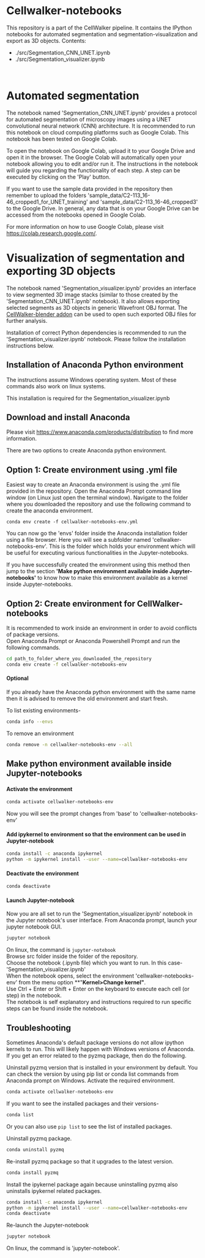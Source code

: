 # Cellwalker-notebooks

This repository is a part of the CellWalker pipeline. It contains the IPython notebooks for automated segmentation and segmentation-visualization and export as 3D objects.
Contents:<br>
<ul>
<li> ./src/Segmentation_CNN_UNET.ipynb </li>
<li> ./src/Segmentation_visualizer.ipynb </li>
</ul>
<br>

# Automated segmentation
The notebook named 'Segmentation_CNN_UNET.ipynb' provides a protocol for automated segmentation of microscopy images using a UNET convolutional neural network (CNN) architecture. It is recommended to run this notebook on cloud computing platforms such as Google Colab. This notebook has been tested on Google Colab.<br>

To open the notebook on Google Colab, upload it to your Google Drive and open it in the browser.
The Google Colab will automatically open your notebook allowing you to edit and/or run it. The instructions in the notebook will guide you regarding the functionality of each step. A step can be executed by clicking on the 'Play' button.<br>

If you want to use the sample data provided in the repository then remember to upload the folders 'sample_data/C2-113_16-46_cropped1_for_UNET_training' and 'sample_data/C2-113_16-46_cropped3' to the Google Drive. In general, any data that is on your Google Drive can be accessed from the notebooks opened in Google Colab.<br>

For more information on how to use Google Colab, please visit <a href="https://colab.research.google.com/" target="_blank">https://colab.research.google.com/</a>.

# Visualization of segmentation and exporting 3D objects
The notebook named 'Segmentation_visualizer.ipynb' provides an interface to view segmented 3D image stacks (similar to those created by the 'Segmentation_CNN_UNET.ipynb' notebook). It also allows exporting selected segments as 3D objects in generic Wavefront OBJ format. The <a href="">CellWalker-blender addon</a> can be used to open such exported OBJ files for further analysis.<br>

Installation of correct Python dependencies is recommended to run the 'Segmentation_visualizer.ipynb' notebook. Please follow the installation instructions below.

## Installation of Anaconda Python environment
The instructions assume Windows operating system. Most of these commands also work on linux systems.

This installation is required for the Segmentation_visualizer.ipynb
## Download and install Anaconda
Please visit <a href="https://www.anaconda.com/products/distribution">https://www.anaconda.com/products/distribution</a> to find more information.

There are two options to create Anaconda python environment.<br>

## Option 1: Create environment using .yml file
Easiest way to create an Anaconda environment is using the .yml file provided in the repository.
Open the Anaconda Prompt command line window (on Linux just open the terminal window). Navigate to the folder where you downloaded the repository and use the following command to create the anaconda environment.

```
conda env create -f cellwalker-notebooks-env.yml
```

You can now go the 'envs' folder inside the Anaconda installation folder using a file browser. Here you will see a subfolder named 'cellwalker-notebooks-env'. This is the folder which holds your environment which will be useful for executing various functionalities in the Jupyter-notebooks.<br>

If you have successfully created the environment using this method then jump to the section **'Make python environment available inside Jupyter-notebooks'** to know how to make this environment available as a kernel inside Jupyter-notebooks.

## Option 2: Create environment for CellWalker-notebooks
It is recommended to work inside an environment in order to avoid conflicts of package versions.<br>
Open Anaconda Prompt or Anaconda Powershell Prompt and run the following commands.

```bash
cd path_to_folder_where_you_downloaded_the_repository
conda env create -f cellwalker-notebooks-env
```
#### Optional
If you already have the Anaconda python environment with the same name then it is advised to remove the old environment and start fresh.<br>

To list existing environments-
```bash
conda info --envs
```

To remove an environment
```bash
conda remove -n cellwalker-notebooks-env --all
```

## Make python environment available inside Jupyter-notebooks

#### Activate the environment
```bash
conda activate cellwalker-notebooks-env
```
Now you will see the prompt changes from 'base' to 'cellwalker-notebooks-env'

#### Add ipykernel to environment so that the environment can be used in Jupyter-notebook
```bash
conda install -c anaconda ipykernel
python -m ipykernel install --user --name=cellwalker-notebooks-env
```

#### Deactivate the environment
```bash
conda deactivate
```

#### Launch Jupyter-notebook
Now you are all set to run the 'Segmentation_visualizer.ipynb' notebook in the Jupyter notebook's user interface. From Anaconda prompt, launch your jupyter notebook GUI.
```bash
jupyter notebook
```
On linux, the command is ```jupyter-notebook```<Br>
Browse src folder inside the folder of the repository.<br>
Choose the notebook (.ipynb file) which you want to run. In this case- 'Segmentation_visualizer.ipynb'<br>
When the notebook opens, select the environment 'cellwalker-notebooks-env' from the menu option **"**Kernel>Change kernel"**.<br>
Use Ctrl + Enter or Shift + Enter on the keyboard to execute each cell (or step) in the notebook.<br>
The notebook is self explanatory and instructions required to run specific steps can be found inside the notebook.
  

## Troubleshooting
Sometimes Anaconda's default package versions do not allow ipython kernels to run. This will likely happen with Windows versions of Anaconda.
If you get an error related to the pyzmq package, then do the following.<br>

Uninstall pyzmq version that is installed in your environment by default. You can check the version by using pip list or conda list commands from Anaconda prompt on Windows.
Activate the required environment.
```bash
conda activate cellwalker-notebooks-env
```
If you want to see the installed packages and their versions-
```bash
conda list
```
Or you can also use ```pip list``` to see the list of installed packages.

Uninstall pyzmq package.
```bash
conda uninstall pyzmq
```

Re-install pyzmq package so that it upgrades to the latest version.
```bash
conda install pyzmq
```

Install the ipykernel package again because uninstalling pyzmq also uninstalls ipykernel related packages.
```bash
conda install -c anaconda ipykernel
python -m ipykernel install --user --name=cellwalker-notebooks-env
conda deactivate
```

Re-launch the Jupyter-notebook
```bash
jupyter notebook
```
On linux, the command is 'jupyter-notebook'.

